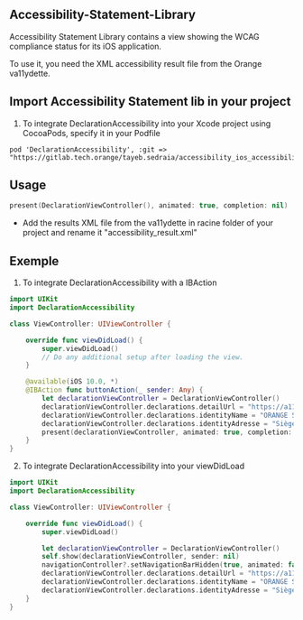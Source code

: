 Accessibility-Statement-Library
------

Accessibility Statement Library contains a view showing the WCAG compliance status for its iOS application.

To use it, you need the XML accessibility result file from the Orange va11ydette.

Import Accessibility Statement lib in your project
------

1. To integrate DeclarationAccessibility into your Xcode project using CocoaPods, specify it in your Podfile
```
pod 'DeclarationAccessibility', :git => "https://gitlab.tech.orange/tayeb.sedraia/accessibility_ios_accessibility_statement.git"
```


Usage
-----
```swift
present(DeclarationViewController(), animated: true, completion: nil)
```

* Add the results XML file from the va11ydette in racine folder of your project and rename it "accessibility_result.xml"


Exemple
-----

1. To integrate DeclarationAccessibility with a IBAction
```swift
import UIKit
import DeclarationAccessibility

class ViewController: UIViewController {

    override func viewDidLoad() {
        super.viewDidLoad()
        // Do any additional setup after loading the view.
    }

    @available(iOS 10.0, *)
    @IBAction func buttonAction(_ sender: Any) {
        let declarationViewController = DeclarationViewController()
        declarationViewController.declarations.detailUrl = "https://a11y-guidelines.orange.com/fr/"
        declarationViewController.declarations.identityName = "ORANGE SA"
        declarationViewController.declarations.identityAdresse = "Siège social : 111, quai du Président Roosevelt, 92130 Issy-les-Moulineaux"
        present(declarationViewController, animated: true, completion: nil)
    }
}
```

2. To integrate DeclarationAccessibility into your viewDidLoad
```swift
import UIKit
import DeclarationAccessibility

class ViewController: UIViewController {

    override func viewDidLoad() {
        super.viewDidLoad()

        let declarationViewController = DeclarationViewController()
        self.show(declarationViewController, sender: nil)
        navigationController?.setNavigationBarHidden(true, animated: false)
        declarationViewController.declarations.detailUrl = "https://a11y-guidelines.orange.com/fr/"
        declarationViewController.declarations.identityName = "ORANGE SA"
        declarationViewController.declarations.identityAdresse = "Siège social : 111, quai du Président Roosevelt, 92130 Issy-les-Moulineaux"
    }
}
```
